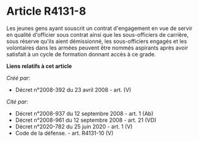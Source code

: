 # Article R4131-8

Les jeunes gens ayant souscrit un contrat d'engagement en vue de servir en qualité d'officier sous contrat ainsi que les
sous-officiers de carrière, sous réserve qu'ils aient démissionné, les sous-officiers engagés et les volontaires dans les
armées peuvent être nommés aspirants après avoir satisfait à un cycle de formation donnant accès à ce grade.

**Liens relatifs à cet article**

_Créé par_:

  - Décret n°2008-392 du 23 avril 2008 - art. (V)

_Cité par_:

  - Décret n°2008-937 du 12 septembre 2008 - art. 1 (Ab)
  - Décret n°2008-961 du 12 septembre 2008 - art. 21 (VD)
  - Décret n°2020-782 du 25 juin 2020 - art. 1 (V)
  - Code de la défense. - art. R4131-10 (V)
